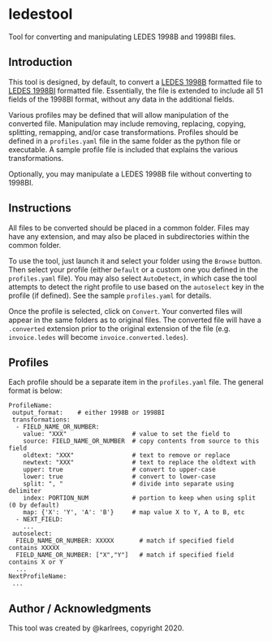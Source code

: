# ledestool
Tool for converting and manipulating LEDES 1998B and 1998BI files.

## Introduction
This tool is designed, by default, to convert a [LEDES 1998B](https://ledes.org/ledes-98b-format/) formatted file to [LEDES 1998BI](https://ledes.org/ledes-98bi-format/) formatted file.  Essentially, the file is extended to include all 51 fields of the 1998BI format, without any data in the additional fields.

Various profiles may be defined that will allow manipulation of the converted file.  Manipulation may include removing, replacing, copying, splitting, remapping, and/or case transformations.  Profiles should be defined in a `profiles.yaml` file in the same folder as the python file or executable.  A sample profile file is included that explains the various transformations.

Optionally, you may manipulate a LEDES 1998B file without converting to 1998BI.

## Instructions
All files to be converted should be placed in a common folder.  Files may have any extension, and may also be placed in subdirectories within the common folder.  

To use the tool, just launch it and select your folder using the `Browse` button.  Then select your profile (either `Default` or a custom one you defined in the `profiles.yaml` file).  You may also select `AutoDetect`, in which case the tool attempts to detect the right profile to use based on the `autoselect` key in the profile (if defined).  See the sample `profiles.yaml` for details.

Once the profile is selected, click on `Convert`.  Your converted files will appear in the same folders as to original files.  The converted file will have a `.converted` extension prior to the original extension of the file (e.g. `invoice.ledes` will become `invoice.converted.ledes`).

## Profiles
Each profile should be a separate item in the `profiles.yaml` file.  The general format is below:

```
ProfileName:
 output_format:    # either 1998B or 1998BI
 transformations:
  - FIELD_NAME_OR_NUMBER:
    value: "XXX"                  # value to set the field to
    source: FIELD_NAME_OR_NUMBER  # copy contents from source to this field
    oldtext: "XXX"                # text to remove or replace
    newtext: "XXX"                # text to replace the oldtext with
    upper: true                   # convert to upper-case
    lower: true                   # convert to lower-case
    split: ", "                   # divide into separate using delimiter
    index: PORTION_NUM            # portion to keep when using split (0 by default)
    map: {'X': 'Y', 'A': 'B'}     # map value X to Y, A to B, etc
  - NEXT_FIELD:
    ...
 autoselect:
  FIELD_NAME_OR_NUMBER: XXXXX       # match if specified field contains XXXXX
  FIELD_NAME_OR_NUMBER: ["X","Y"]   # match if specified field contains X or Y
  ...
NextProfileName:
 ...
``` 

## Author / Acknowledgments
This tool was created by @karlrees, copyright 2020.
